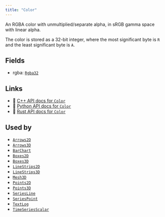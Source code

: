 ```yaml
---
title: "Color"
---
```


An RGBA color with unmultiplied/separate alpha, in sRGB gamma space with linear alpha.

The color is stored as a 32-bit integer, where the most significant
byte is `R` and the least significant byte is `A`.

## Fields

* rgba: [`Rgba32`](../datatypes/rgba32.md)

## Links
 * 🌊 [C++ API docs for `Color`](https://ref.rerun.io/docs/cpp/stable/structrerun_1_1components_1_1Color.html)
 * 🐍 [Python API docs for `Color`](https://ref.rerun.io/docs/python/stable/common/components#rerun.components.Color)
 * 🦀 [Rust API docs for `Color`](https://docs.rs/rerun/latest/rerun/components/struct.Color.html)


## Used by

* [`Arrows2D`](../archetypes/arrows2d.md?speculative-link)
* [`Arrows3D`](../archetypes/arrows3d.md)
* [`BarChart`](../archetypes/bar_chart.md)
* [`Boxes2D`](../archetypes/boxes2d.md)
* [`Boxes3D`](../archetypes/boxes3d.md)
* [`LineStrips2D`](../archetypes/line_strips2d.md)
* [`LineStrips3D`](../archetypes/line_strips3d.md)
* [`Mesh3D`](../archetypes/mesh3d.md)
* [`Points2D`](../archetypes/points2d.md)
* [`Points3D`](../archetypes/points3d.md)
* [`SeriesLine`](../archetypes/series_line.md?speculative-link)
* [`SeriesPoint`](../archetypes/series_point.md?speculative-link)
* [`TextLog`](../archetypes/text_log.md)
* [`TimeSeriesScalar`](../archetypes/time_series_scalar.md)
